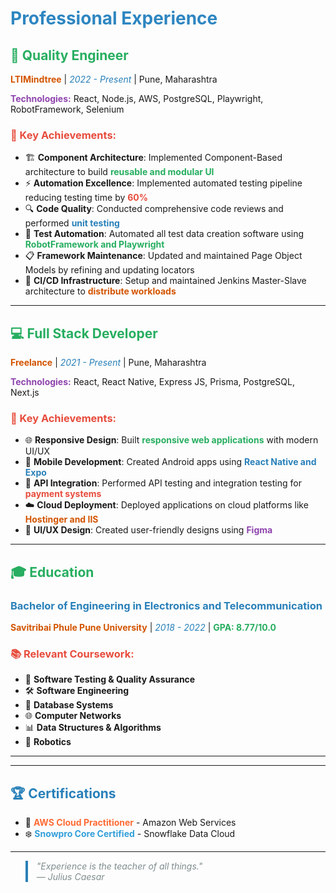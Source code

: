 # <span style="color:#2E86C1;">Professional Experience</span>

## <span style="color:#27AE60;">🏢 Quality Engineer</span>

**<span style="color:#D35400;">LTIMindtree</span>** | _<span style="color:#2980B9;">2022 - Present</span>_ | Pune, Maharashtra

**<span style="color:#8E44AD;">Technologies:</span>** React, Node.js, AWS, PostgreSQL, Playwright, RobotFramework, Selenium

### <span style="color:#E74C3C;">🎯 Key Achievements:</span>

- 🏗️ **Component Architecture**: Implemented Component-Based architecture to build <span style="color:#27AE60; font-weight:bold;">reusable and modular UI</span>
- ⚡ **Automation Excellence**: Implemented automated testing pipeline reducing testing time by <span style="color:#E74C3C; font-weight:bold;">60%</span>
- 🔍 **Code Quality**: Conducted comprehensive code reviews and performed <span style="color:#2980B9; font-weight:bold;">unit testing</span>
- 🤖 **Test Automation**: Automated all test data creation software using <span style="color:#27AE60; font-weight:bold;">RobotFramework and Playwright</span>
- 📋 **Framework Maintenance**: Updated and maintained Page Object Models by refining and updating locators
- 🔧 **CI/CD Infrastructure**: Setup and maintained Jenkins Master-Slave architecture to <span style="color:#D35400; font-weight:bold;">distribute workloads</span>

---

## <span style="color:#27AE60;">💻 Full Stack Developer</span>

**<span style="color:#D35400;">Freelance</span>** | _<span style="color:#2980B9;">2021 - Present</span>_ | Pune, Maharashtra

**<span style="color:#8E44AD;">Technologies:</span>** React, React Native, Express JS, Prisma, PostgreSQL, Next.js

### <span style="color:#E74C3C;">🎯 Key Achievements:</span>

- 🌐 **Responsive Design**: Built <span style="color:#27AE60; font-weight:bold;">responsive web applications</span> with modern UI/UX
- 📱 **Mobile Development**: Created Android apps using <span style="color:#2980B9; font-weight:bold;">React Native and Expo</span>
- 🔗 **API Integration**: Performed API testing and integration testing for <span style="color:#E74C3C; font-weight:bold;">payment systems</span>
- ☁️ **Cloud Deployment**: Deployed applications on cloud platforms like <span style="color:#D35400; font-weight:bold;">Hostinger and IIS</span>
- 🎨 **UI/UX Design**: Created user-friendly designs using <span style="color:#8E44AD; font-weight:bold;">Figma</span>

---

## <span style="color:#27AE60;">🎓 Education</span>

### <span style="color:#2980B9;">Bachelor of Engineering in Electronics and Telecommunication</span>

**<span style="color:#D35400;">Savitribai Phule Pune University</span>** | _<span style="color:#2980B9;">2018 - 2022</span>_ | <span style="color:#27AE60; font-weight:bold;">GPA: 8.77/10.0</span>

### <span style="color:#E74C3C;">📚 Relevant Coursework:</span>

- 🧪 **Software Testing & Quality Assurance**
- 🛠️ **Software Engineering**
- 💾 **Database Systems**
- 🌐 **Computer Networks**
- 📊 **Data Structures & Algorithms**
- 🤖 **Robotics**

---

---

## <span style="color:#2980B9;">🏆 Certifications</span>

- 🚀 **<span style="color:#FF6B35;">AWS Cloud Practitioner</span>** - Amazon Web Services
- ❄️ **<span style="color:#329FD9;">Snowpro Core Certified</span>** - Snowflake Data Cloud

---

<blockquote style="font-style: italic; color: #7F8C8D; border-left: 4px solid #2980B9; padding-left: 1em;">
"Experience is the teacher of all things."  
<br>— Julius Caesar
</blockquote>
